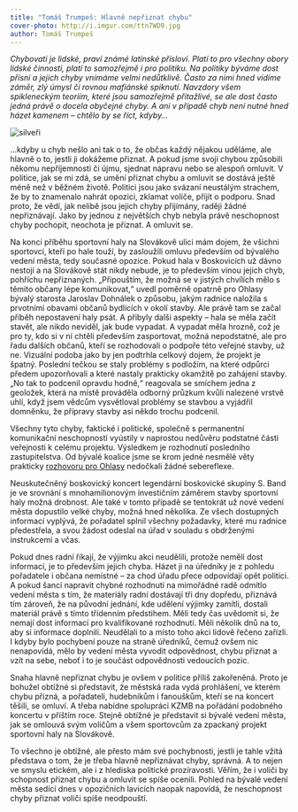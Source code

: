 ```yaml
---
title: "Tomáš Trumpeš: Hlavně nepřiznat chybu"
cover-photo: http://i.imgur.com/ttn7WD9.jpg
author: Tomáš Trumpeš
---
```


*Chybovati je lidské, praví známé latinské přísloví. Platí to pro všechny obory lidské činnosti, platí to samozřejmě i pro politiku. Na politiky býváme dost přísní a jejich chyby vnímáme velmi nedůtklivě. Často za nimi hned vidíme záměr, zlý úmysl či rovnou mafiánské spiknutí. Navzdory všem spikleneckým teoriím, které jsou samozřejmě přitažlivé, se ale dost často jedná právě o docela obyčejné chyby. A ani v případě chyb není nutné hned házet kamenem – chtělo by se říct, kdyby…*

<img src="http://i.imgur.com/ttn7WD9.jpg" alt="silveři" class="img-responsive">

…kdyby u chyb nešlo ani tak o to, že občas každý nějakou uděláme, ale hlavně o to, jestli ji dokážeme přiznat. A pokud jsme svojí chybou způsobili někomu nepříjemnosti či újmu, sjednat nápravu nebo se alespoň omluvit. V politice, jak se mi zdá, se umění přiznat chybu a omluvit se dostává ještě méně než v běžném životě. Politici jsou jako svázaní neustálým strachem, že by to znamenalo nahrát opozici, zklamat voliče, přijít o podporu. Snad proto, že vědí, jak nelibě jsou jejich chyby přijímány, raději žádné nepřiznávají. Jako by jednou z největších chyb nebyla právě neschopnost chyby pochopit, neochota je přiznat. A omluvit se.

Na konci příběhu sportovní haly na Slovákově ulici mám dojem, že všichni sportovci, kteří po hale touží, by zasloužili omluvu především od bývalého vedení města, tedy současné opozice. Pokud hala v Boskovicích už dávno nestojí a na Slovákově stát nikdy nebude, je to především vinou jejich chyb, pohříchu nepřiznaných. „Připouštím, že možná se v jistých chvílích mělo s těmito občany lépe komunikovat,“ uvedl poměrně opatrně pro Ohlasy bývalý starosta Jaroslav Dohnálek o způsobu, jakým radnice naložila s prvotními obavami občanů bydlících v okolí stavby. Ale právě tam se začal příběh nepostavení haly psát. A přibyly další aspekty – hala se měla začít stavět, ale nikdo neviděl, jak bude vypadat. A vypadat měla hrozně, což je pro ty, kdo si v ní chtěli především zasportovat, možná nepodstatné, ale pro řadu dalších občanů, kteří se rozhodovali o podpoře této veřejné stavby, už ne. Vizuální podoba jako by jen podtrhla celkový dojem, že projekt je špatný. Poslední tečkou se staly problémy s podložím, na které odpůrci předem upozorňovali a které nastaly prakticky okamžitě po zahájení stavby. „No tak to podcenil opravdu hodně,“ reagovala se smíchem jedna z geoložek, která na místě prováděla odborný průzkum kvůli nalezené vrstvě uhlí, když jsem vědcům vysvětloval problémy se stavbou a vyjádřil domněnku, že přípravy stavby asi někdo trochu podcenil.

Všechny tyto chyby, faktické i politické, společně s permanentní komunikační neschopností vyústily v naprostou nedůvěru podstatné části veřejnosti k celému projektu. Výsledkem je rozhodnutí posledního zastupitelstva. Od bývalé koalice jsme se krom jedné nesmělé věty prakticky [rozhovoru pro Ohlasy](http://ohlasy.info/clanky/2015/02/rozhovor-jaroslav-dohnalek.html) nedočkali žádné sebereflexe. 

Neuskutečněný boskovický koncert legendární boskovické skupiny S. Band je ve srovnání s mnohamilionovým investičním záměrem stavby sportovní haly možná drobnost. Ale také v tomto případě se tentokrát už nové vedení města dopustilo velké chyby, možná hned několika. Ze všech dostupných informací vyplývá, že pořadatel splnil všechny požadavky, které mu radnice předestřela, a svou žádost odeslal na úřad v souladu s obdrženými instrukcemi a včas.
 
Pokud dnes radní říkají, že výjimku akci neudělili, protože neměli dost informací, je to především jejich chyba. Házet ji na úředníky je z pohledu pořadatele i občana nemístné – za chod úřadu přece odpovídají opět politici. A pokud šanci napravit chybné rozhodnutí na mimořádné radě odmítlo vedení města s tím, že materiály radní dostávají tři dny dopředu, přiznává tím zároveň, že na původní jednání, kde udělení výjimky zamítli, dostali materiál právě s tímto třídenním předstihem. Měli tedy čas uvědomit si, že nemají dost informací pro kvalifikované rozhodnutí. Měli několik dnů na to, aby si informace doplnili. Neudělali to a místo toho akci lidově řečeno zařízli. I kdyby bylo pochybení pouze na straně úředníků, čemuž ovšem nic nenapovídá, mělo by vedení města vyvodit odpovědnost, chybu přiznat a vzít na sebe, neboť i to je součást odpovědnosti vedoucích pozic.

Snaha hlavně nepřiznat chybu je ovšem v politice příliš zakořeněná. Proto je bohužel obtížné si představit, že městská rada vydá prohlášení, ve kterém chybu přizná, a pořadateli, hudebníkům i fanouškům, kteří se na koncert těšili, se omluví. A třeba nabídne spolupráci KZMB na pořádání podobného koncertu v příštím roce. Stejně obtížné je představit si bývalé vedení města, jak se omlouvá svým voličům a všem sportovcům za zpackaný projekt sportovní haly na Slovákově.

To všechno je obtížné, ale přesto mám své pochybnosti, jestli je tahle vžitá představa o tom, že je třeba hlavně nepřiznávat chyby, správná. A to nejen ve smyslu etickém, ale i z hlediska politické prozíravosti. Věřím, že i voliči by schopnost přiznat chybu a omluvit se spíše ocenili. Pohled na bývalé vedení města sedící dnes v opozičních lavicích naopak napovídá, že neschopnost chyby přiznat voliči spíše neodpouští.


